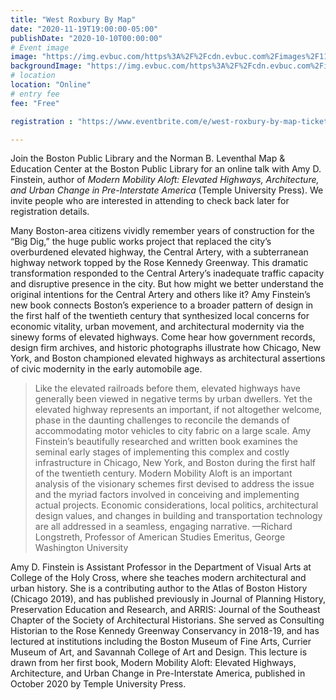 ```yaml
---
title: "West Roxbury By Map"
date: "2020-11-19T19:00:00-05:00"
publishDate: "2020-10-10T00:00:00"
# Event image
image: "https://img.evbuc.com/https%3A%2F%2Fcdn.evbuc.com%2Fimages%2F113040367%2F167762409652%2F1%2Foriginal.20200929-170855?w=1080&auto=format%2Ccompress&q=75&sharp=10&rect=94%2C0%2C1730%2C865&s=de52a372cf336489ee4ae7b1af7a3c76"
backgroundImage: "https://img.evbuc.com/https%3A%2F%2Fcdn.evbuc.com%2Fimages%2F113040367%2F167762409652%2F1%2Foriginal.20200929-170855?w=1080&auto=format%2Ccompress&q=75&sharp=10&rect=94%2C0%2C1730%2C865&s=de52a372cf336489ee4ae7b1af7a3c76"
# location
location: "Online"
# entry fee
fee: "Free"

registration : "https://www.eventbrite.com/e/west-roxbury-by-map-tickets-123211068623"

---
```


Join the Boston Public Library and the Norman B. Leventhal Map & Education Center at the Boston Public Library for an online talk with Amy D. Finstein, author of _Modern Mobility Aloft: Elevated Highways, Architecture, and Urban Change in Pre-Interstate America_ (Temple University Press). We invite people who are interested in attending to check back later for registration details.

Many Boston-area citizens vividly remember years of construction for the “Big Dig,” the huge public works project that replaced the city’s overburdened elevated highway, the Central Artery, with a subterranean highway network topped by the Rose Kennedy Greenway. This dramatic transformation responded to the Central Artery’s inadequate traffic capacity and disruptive presence in the city. But how might we better understand the original intentions for the Central Artery and others like it? Amy Finstein’s new book connects Boston’s experience to a broader pattern of design in the first half of the twentieth century that synthesized local concerns for economic vitality, urban movement, and architectural modernity via the sinewy forms of elevated highways. Come hear how government records, design firm archives, and historic photographs illustrate how Chicago, New York, and Boston championed elevated highways as architectural assertions of civic modernity in the early automobile age.

> Like the elevated railroads before them, elevated highways have generally been viewed in negative terms by urban dwellers. Yet the elevated highway represents an important, if not altogether welcome, phase in the daunting challenges to reconcile the demands of accommodating motor vehicles to city fabric on a large scale. Amy Finstein’s beautifully researched and written book examines the seminal early stages of implementing this complex and costly infrastructure in Chicago, New York, and Boston during the first half of the twentieth century. Modern Mobility Aloft is an important analysis of the visionary schemes first devised to address the issue and the myriad factors involved in conceiving and implementing actual projects. Economic considerations, local politics, architectural design values, and changes in building and transportation technology are all addressed in a seamless, engaging narrative.
> —Richard Longstreth, Professor of American Studies Emeritus, George Washington University


Amy D. Finstein is Assistant Professor in the Department of Visual Arts at College of the Holy Cross, where she teaches modern architectural and urban history. She is a contributing author to the Atlas of Boston History (Chicago 2019), and has published previously in Journal of Planning History, Preservation Education and Research, and ARRIS: Journal of the Southeast Chapter of the Society of Architectural Historians. She served as Consulting Historian to the Rose Kennedy Greenway Conservancy in 2018-19, and has lectured at institutions including the Boston Museum of Fine Arts, Currier Museum of Art, and Savannah College of Art and Design. This lecture is drawn from her first book, Modern Mobility Aloft: Elevated Highways, Architecture, and Urban Change in Pre-Interstate America, published in October 2020 by Temple University Press.